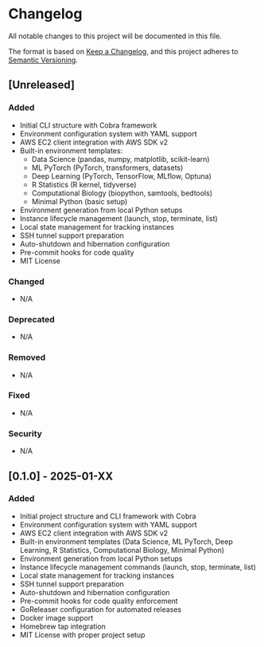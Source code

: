 # Changelog

All notable changes to this project will be documented in this file.

The format is based on [Keep a Changelog](https://keepachangelog.com/en/1.0.0/),
and this project adheres to [Semantic Versioning](https://semver.org/spec/v2.0.0.html).

## [Unreleased]

### Added
- Initial CLI structure with Cobra framework
- Environment configuration system with YAML support
- AWS EC2 client integration with AWS SDK v2
- Built-in environment templates:
  - Data Science (pandas, numpy, matplotlib, scikit-learn)
  - ML PyTorch (PyTorch, transformers, datasets)
  - Deep Learning (PyTorch, TensorFlow, MLflow, Optuna)
  - R Statistics (R kernel, tidyverse)
  - Computational Biology (biopython, samtools, bedtools)
  - Minimal Python (basic setup)
- Environment generation from local Python setups
- Instance lifecycle management (launch, stop, terminate, list)
- Local state management for tracking instances
- SSH tunnel support preparation
- Auto-shutdown and hibernation configuration
- Pre-commit hooks for code quality
- MIT License

### Changed
- N/A

### Deprecated
- N/A

### Removed
- N/A

### Fixed
- N/A

### Security
- N/A

## [0.1.0] - 2025-01-XX

### Added
- Initial project structure and CLI framework with Cobra
- Environment configuration system with YAML support
- AWS EC2 client integration with AWS SDK v2
- Built-in environment templates (Data Science, ML PyTorch, Deep Learning, R Statistics, Computational Biology, Minimal Python)
- Environment generation from local Python setups
- Instance lifecycle management commands (launch, stop, terminate, list)
- Local state management for tracking instances
- SSH tunnel support preparation
- Auto-shutdown and hibernation configuration
- Pre-commit hooks for code quality enforcement
- GoReleaser configuration for automated releases
- Docker image support
- Homebrew tap integration
- MIT License with proper project setup